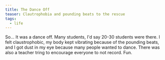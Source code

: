 ```yaml
---
title: The Dance Off
teaser: Clautrophobia and pounding beats to the rescue
tags:
  - life
---
```

So... It was a dance off. Many students, I'd say 20-30 students were there. I felt claustrophobic, my body kept vibrating because of the pounding beats, and I got dust in my eye because many people wanted to dance. There was also a teacher tring to encourage everyone to not record. Fun.
